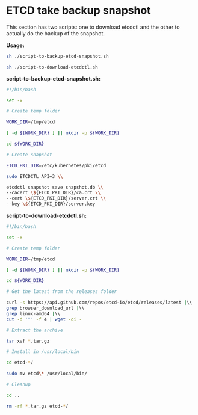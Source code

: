 # ETCD take backup snapshot

This section has two scripts: one to download etcdctl and the other to
actually do the backup of the snapshot.

**Usage:**

```sh
sh ./script-to-backup-etcd-snapshot.sh

sh ./script-to-download-etcdctl.sh
```

**script-to-backup-etcd-snapshot.sh:**

```sh
#!/bin/bash

set -x

# Create temp folder

WORK_DIR=/tmp/etcd

[ -d ${WORK_DIR} ] || mkdir -p ${WORK_DIR}

cd ${WORK_DIR}

# Create snapshot

ETCD_PKI_DIR=/etc/kubernetes/pki/etcd

sudo ETCDCTL_API=3 \\

etcdctl snapshot save snapshot.db \\
--cacert \${ETCD_PKI_DIR}/ca.crt \\
--cert \${ETCD_PKI_DIR}/server.crt \\
--key \${ETCD_PKI_DIR}/server.key
```

**script-to-download-etcdctl.sh:**

```sh
#!/bin/bash

set -x

# Create temp folder

WORK_DIR=/tmp/etcd

[ -d ${WORK_DIR} ] || mkdir -p ${WORK_DIR}

cd ${WORK_DIR}

# Get the latest from the releases folder

curl -s https://api.github.com/repos/etcd-io/etcd/releases/latest |\\
grep browser_download_url |\\
grep linux-amd64 |\\
cut -d '"' -f 4 | wget -qi -

# Extract the archive

tar xvf *.tar.gz

# Install in /usr/local/bin

cd etcd-*/

sudo mv etcd\* /usr/local/bin/

# Cleanup

cd ..

rm -rf *.tar.gz etcd-*/
```
